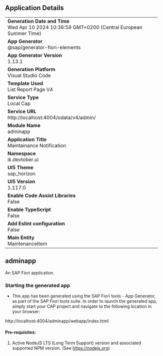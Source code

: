 ## Application Details
|               |
| ------------- |
|**Generation Date and Time**<br>Wed Apr 10 2024 10:36:59 GMT+0200 (Central European Summer Time)|
|**App Generator**<br>@sap/generator-fiori-elements|
|**App Generator Version**<br>1.13.1|
|**Generation Platform**<br>Visual Studio Code|
|**Template Used**<br>List Report Page V4|
|**Service Type**<br>Local Cap|
|**Service URL**<br>http://localhost:4004/odata/v4/admin/
|**Module Name**<br>adminapp|
|**Application Title**<br>Maintainance Notification|
|**Namespace**<br>ik.devtober.ui|
|**UI5 Theme**<br>sap_horizon|
|**UI5 Version**<br>1.117.0|
|**Enable Code Assist Libraries**<br>False|
|**Enable TypeScript**<br>False|
|**Add Eslint configuration**<br>False|
|**Main Entity**<br>MaintenanceItem|

## adminapp

An SAP Fiori application.

### Starting the generated app

-   This app has been generated using the SAP Fiori tools - App Generator, as part of the SAP Fiori tools suite.  In order to launch the generated app, simply start your CAP project and navigate to the following location in your browser:

http://localhost:4004/adminapp/webapp/index.html

#### Pre-requisites:

1. Active NodeJS LTS (Long Term Support) version and associated supported NPM version.  (See https://nodejs.org)


